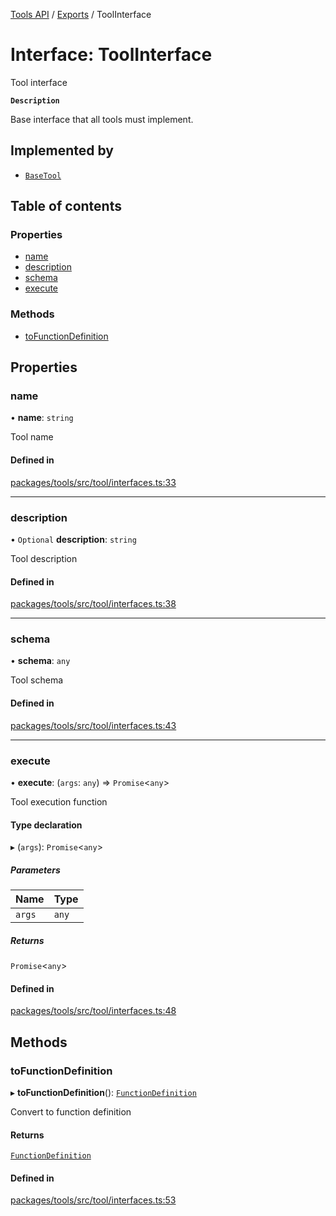 <!-- 
 ⚠️  AUTO-GENERATED FILE - DO NOT EDIT MANUALLY
 This file is automatically generated by scripts/docs-generator.js
 To make changes, edit the source TypeScript files or update the generator script
-->

[Tools API](../../) / [Exports](../modules) / ToolInterface

# Interface: ToolInterface

Tool interface

**`Description`**

Base interface that all tools must implement.

## Implemented by

- [`BaseTool`](../classes/BaseTool)

## Table of contents

### Properties

- [name](ToolInterface#name)
- [description](ToolInterface#description)
- [schema](ToolInterface#schema)
- [execute](ToolInterface#execute)

### Methods

- [toFunctionDefinition](ToolInterface#tofunctiondefinition)

## Properties

### name

• **name**: `string`

Tool name

#### Defined in

[packages/tools/src/tool/interfaces.ts:33](https://github.com/woojubb/robota/blob/a39243840a0f22218a66a8ddebc99aed85ae89e7/packages/tools/src/tool/interfaces.ts#L33)

___

### description

• `Optional` **description**: `string`

Tool description

#### Defined in

[packages/tools/src/tool/interfaces.ts:38](https://github.com/woojubb/robota/blob/a39243840a0f22218a66a8ddebc99aed85ae89e7/packages/tools/src/tool/interfaces.ts#L38)

___

### schema

• **schema**: `any`

Tool schema

#### Defined in

[packages/tools/src/tool/interfaces.ts:43](https://github.com/woojubb/robota/blob/a39243840a0f22218a66a8ddebc99aed85ae89e7/packages/tools/src/tool/interfaces.ts#L43)

___

### execute

• **execute**: (`args`: `any`) => `Promise`\<`any`\>

Tool execution function

#### Type declaration

▸ (`args`): `Promise`\<`any`\>

##### Parameters

| Name | Type |
| :------ | :------ |
| `args` | `any` |

##### Returns

`Promise`\<`any`\>

#### Defined in

[packages/tools/src/tool/interfaces.ts:48](https://github.com/woojubb/robota/blob/a39243840a0f22218a66a8ddebc99aed85ae89e7/packages/tools/src/tool/interfaces.ts#L48)

## Methods

### toFunctionDefinition

▸ **toFunctionDefinition**(): [`FunctionDefinition`](FunctionDefinition)

Convert to function definition

#### Returns

[`FunctionDefinition`](FunctionDefinition)

#### Defined in

[packages/tools/src/tool/interfaces.ts:53](https://github.com/woojubb/robota/blob/a39243840a0f22218a66a8ddebc99aed85ae89e7/packages/tools/src/tool/interfaces.ts#L53)
